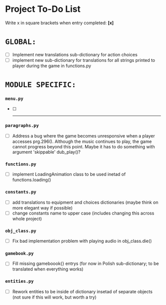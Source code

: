 # Project To-Do List

Write x in square brackets when entry completed: <b>[x]</b>

# `GLOBAL:`

- [ ] Implement new translations sub-dictionary for action choices
- [ ] implement new sub-dictionary for translations for all strings printed to player during the game in functions.py

# `MODULE SPECIFIC:`

### `menu.py`

- [ ] ---

### `paragraphs.py`

- [ ] Address a bug where the game becomes unresponsive when a player accesses prg.296(). Although the music continues
  to play, the game cannot progress beyond this point. Maybe it has to do something with argument 'skippable'
  dub_play()?

### `functions.py`

- [ ] implement LoadingAnimation class to be used inetad of functions.loading()

### `constants.py`

- [ ] add translations to equipment and choices dictionaries (maybe think on more elegant way if possible)
- [ ] change constants name to upper case (includes changing this across whole project)

### `obj_class.py`

- [ ] Fix bad implementation problem with playing audio in obj_class.die()

### `gamebook.py`

- [ ] Fill missing gameboook{} entrys (for now in Polish sub-dictionary; to be translated when everything works)

### `entities.py`

- [ ] Rework entities to be inside of dictionary insetad of separate objects (not sure if this will work, but worth a
  try)